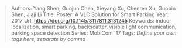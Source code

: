 > Authors: Yang Shen, Guojun Chen, Xieyang Xu, Chenren Xu, Guobin Shen, Jiaji Li
> Title: Poster: A VLC Solution for Smart Parking
> Year: 2017
> Url: https://doi.org/10.1145/3117811.3131245
> Keywords: indoor localization, smart parking, backscatter, visible light communication, parking space detection
> Series: MobiCom '17
> Tags: *Define your own tags here, separate by comma*
